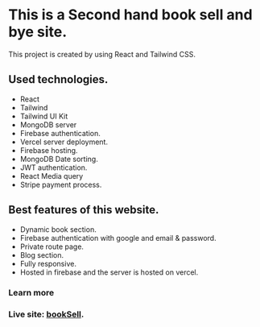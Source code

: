 # This is a Second hand book sell and bye site.

This project is created by using React and Tailwind CSS.

## Used technologies.

- React
- Tailwind
- Tailwind UI Kit
- MongoDB server
- Firebase authentication.
- Vercel server deployment.
- Firebase hosting.
- MongoDB Date sorting.
- JWT authentication.
- React Media query
- Stripe payment process.

## Best features of this website.

- Dynamic book section.
- Firebase authentication with google and email & password.
- Private route page.
- Blog section.
- Fully responsive.
- Hosted in firebase and the server is hosted on vercel.

### Learn more

### Live site: [bookSell](https://book-sell-c73fc.web.app/).
